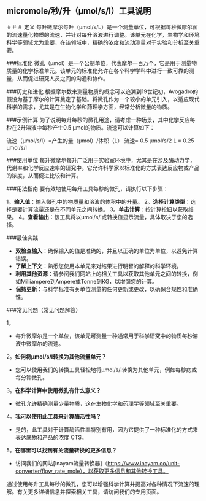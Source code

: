 ## micromole/秒/升（µmol/s/l）工具说明

＃＃＃ 定义
每升微摩尔每升（µmol/s/L）是一个测量单位，可根据每秒微摩尔菌的流速量化物质的流速，并针对每升溶液进行调整。该单元在化学，生物学和环境科学等领域尤为重要，在该领域中，精确的浓度和流动测量对于实验和分析至关重要。

###标准化
微孔（µmol）是一个公制单位，代表摩尔一百万个，它是用于测量物质量的化学标准单元。该单元的标准化允许在各个科学学科中进行一致可靠的测量，从而促进研究人员之间的沟通和协作。

###历史和进化
根据摩尔数来测量物质的概念可以追溯到19世纪初，Avogadro的假设为基于摩尔的计算奠定了基础。将微孔作为一个较小的单元引入，以适应现代科学的需求，尤其是在生物化学和药理学方面，经常分析微量的物质。

###示例计算
为了说明每升每秒的微孔用途，请考虑一种场景，其中化学反应每秒在2升溶液中每秒产生0.5 µmol的物质。流速可以计算如下：

流速（µmol/s/l）=产生的量（µmol）/体积（L）
流速= 0.5 µmol/s/2 L = 0.25 µmol/s/l

###使用单位
每升微摩尔每升广泛用于实验室环境中，尤其是在涉及酶动力学，代谢率和化学反应速率的研究中。它允许科学家以标准化的方式表达反应物或产品的浓度，从而促进比较和计算。

###用法指南
要有效地使用每升工具每秒的微孔，请执行以下步骤：

1。**输入值**：输入微孔中的物质量和溶液的体积中的升量。
2。**选择计算类型**：选择是要计算流量还是在不同单元之间转换。
3。**单击计算**：按计算按钮以获取结果。
4。**查看输出**：该工具将以µmol/s/l或转换值显示流量，具体取决于您的选择。

###最佳实践
-  **双检查输入**：确保输入的值是准确的，并且以正确的单位为单位，以避免计算错误。
-  **了解上下文**：熟悉您使用本单元来对结果进行明智的解释的科学环境。
-  **利用其他资源**：请参阅我们网站上的相关工具以获取其他单元之间的转换，例如Milliampere到Ampere或Tonne到KG，以增强您的计算。
-  **保持更新**：与科学标准有关单位测量的任何更新或更改，以确保合规性和准确性。

###常见问题（常见问题解答）

1。
- 每升微摩尔是一个单位，该单元可测量一种通常用于科学研究中的物质每秒溶液中微摩尔的流速。

2。**如何将µmol/s/l转换为其他流量单元？**
- 您可以使用我们的转换工具轻松地将µmol/s/l转换为其他单元，例如每秒痣或每分钟微孔。

3。**在科学计算中使用微孔有什么意义？**
- 微孔允许精确测量少量物质，这在生物化学和药理学等领域至关重要。

4。**我可以使用此工具来计算酶活性吗？**
- 是的，此工具对于计算酶活性率特别有用，因为它提供了一种标准化的方式来表达底物和产品的浓度 CTS。

5。**在哪里可以找到有关流量转换的更多信息？**
- 访问我们的网站[Inayam流量转换器]（https://www.inayam.co/unit-converter/flow_rate_mole），以获取更多信息和其他转换工具。

通过使用每升工具每秒的微孔，您可以增强科学计算并提高对各种情况下流速的理解。有关更多详细信息并探索相关工具，请访问我们的专用页面。